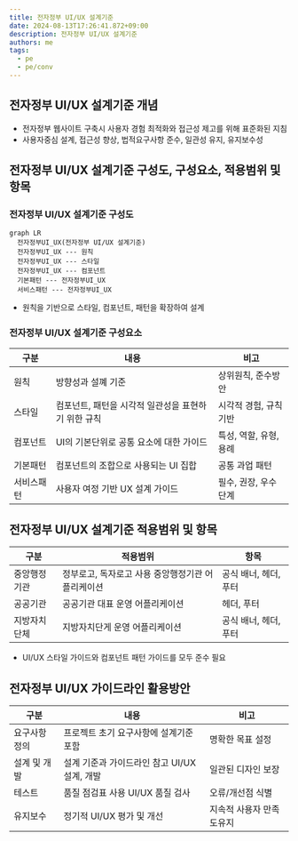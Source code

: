 ```yaml
---
title: 전자정부 UI/UX 설계기준
date: 2024-08-13T17:26:41.872+09:00
description: 전자정부 UI/UX 설계기준
authors: me
tags: 
  - pe
  - pe/conv 
---
```


## 전자정부 UI/UX 설계기준 개념

- 전자정부 웹사이트 구축시 사용자 경험 최적화와 접근성 제고를 위해 표준화된 지침
- 사용자중심 설계, 접근성 향상, 법적요구사항 준수, 일관성 유지, 유지보수성

## 전자정부 UI/UX 설계기준 구성도, 구성요소, 적용범위 및 항목

### 전자정부 UI/UX 설계기준 구성도

```mermaid
graph LR
  전자정부UI_UX(전자정부 UI/UX 설계기준)
  전자정부UI_UX --- 원칙
  전자정부UI_UX --- 스타일
  전자정부UI_UX --- 컴포넌트
  기본패턴 --- 전자정부UI_UX
  서비스패턴 --- 전자정부UI_UX
```

- 원칙을 기반으로 스타일, 컴포넌트, 패턴을 확장하여 설계

### 전자정부 UI/UX 설계기준 구성요소

| 구분 | 내용 | 비고 |
| --- | --- | --- |
| 원칙 | 방향성과 설꼐 기준 | 상위원칙, 준수방안 |
| 스타일 | 컴포넌트, 패턴을 시각적 일관성을 표현하기 위한 규칙 | 시각적 경험, 규칙 기반 |
| 컴포넌트 | UI의 기본단위로 공통 요소에 대한 가이드 | 특성, 역할, 유형, 용례 |
| 기본패턴 | 컴포넌트의 조합으로 사용되는 UI 집합 | 공통 과업 패턴 |
| 서비스패턴 | 사용자 여정 기반 UX 설계 가이드 | 필수, 권장, 우수 단계 |

## 전자정부 UI/UX 설계기준 적용범위 및 항목

| 구분 | 적용범위 | 항목 |
| --- | --- | --- |
| 중앙행정기관 | 정부로고, 독자로고 사용 중앙행정기관 어플리케이션 | 공식 배너, 헤더, 푸터 |
| 공공기관 | 공공기관 대표 운영 어플리케이션 | 헤더, 푸터 |
| 지방자치단체 | 지방자치단게 운영 어플리케이션 | 공식 배너, 헤더, 푸터 |

- UI/UX 스타일 가이드와 컴포넌트 패턴 가이드를 모두 준수 필요

## 전자정부 UI/UX 가이드라인 활용방안

| 구분 | 내용 | 비고 |
| --- | --- | --- |
| 요구사항 정의 | 프로젝트 초기 요구사항에 설계기준 포함 | 명확한 목표 설정 |
| 설계 및 개발 | 설계 기준과 가이드라인 참고 UI/UX 설계, 개발 | 일관된 디자인 보장 |
| 테스트 | 품질 점검표 사용 UI/UX 품질 검사 | 오류/개선점 식별 |
| 유지보수 | 정기적 UI/UX 평가 및 개선 | 지속적 사용자 만족도유지 |
